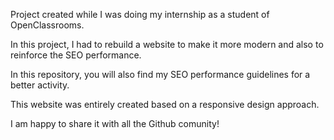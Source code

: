 Project created while I was doing my internship as a student of OpenClassrooms.

In this project, I had to rebuild a website to make it more modern and also to reinforce the SEO performance.

In this repository, you will also find my SEO performance guidelines for a better activity. 

This website was entirely created based on a responsive design approach. 

I am happy to share it with all the Github comunity!
